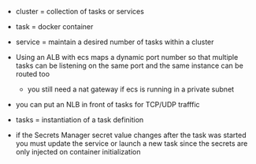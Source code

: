 - cluster = collection of tasks or services
- task = docker container
- service = maintain a desired number of tasks within a cluster

- Using an ALB with ecs maps a dynamic port number so that multiple tasks can be listening on the same port and the same instance can be routed too
  - you still need a nat gateway if ecs is running in a private subnet

- you can put an NLB in front of tasks for TCP/UDP trafffic 

- tasks = instantiation of a task definition
- if the Secrets Manager secret value changes after the task was started you must update the service or launch a new task since the secrets are only injected on container initialization
